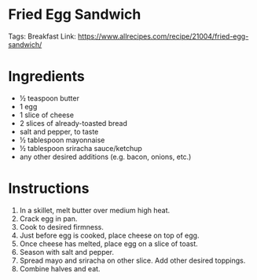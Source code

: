 # Fried Egg Sandwich

Tags: Breakfast
Link: https://www.allrecipes.com/recipe/21004/fried-egg-sandwich/

# Ingredients

- ½ teaspoon butter
- 1 egg
- 1 slice of cheese
- 2 slices of already-toasted bread
- salt and pepper, to taste
- ½ tablespoon mayonnaise
- ½ tablespoon sriracha sauce/ketchup
- any other desired additions (e.g. bacon, onions, etc.)

# Instructions

1. In a skillet, melt butter over medium high heat.
2. Crack egg in pan.
3. Cook to desired firmness.
4. Just before egg is cooked, place cheese on top of egg.
5. Once cheese has melted, place egg on a slice of toast.
6. Season with salt and pepper.
7. Spread mayo and sriracha on other slice. Add other desired toppings.
8. Combine halves and eat.